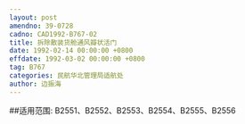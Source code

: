 ```yaml
---
layout: post
amendno: 39-0728
cadno: CAD1992-B767-02
title: 拆除散装货舱通风瓣状活门
date: 1992-02-14 00:00:00 +0800
effdate: 1992-03-02 00:00:00 +0800
tag: B767
categories: 民航华北管理局适航处
author: 边振海
---
```


##适用范围:
B2551、B2552、B2553、B2554、B2555、B2556

